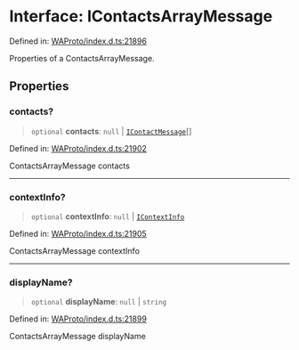 # Interface: IContactsArrayMessage

Defined in: [WAProto/index.d.ts:21896](https://github.com/Fokusdotid/bail/blob/c004679536d41fcf32da31cecf70d3991dfa31b5/WAProto/index.d.ts#L21896)

Properties of a ContactsArrayMessage.

## Properties

### contacts?

> `optional` **contacts**: `null` \| [`IContactMessage`](IContactMessage.md)[]

Defined in: [WAProto/index.d.ts:21902](https://github.com/Fokusdotid/bail/blob/c004679536d41fcf32da31cecf70d3991dfa31b5/WAProto/index.d.ts#L21902)

ContactsArrayMessage contacts

***

### contextInfo?

> `optional` **contextInfo**: `null` \| [`IContextInfo`](../../../interfaces/IContextInfo.md)

Defined in: [WAProto/index.d.ts:21905](https://github.com/Fokusdotid/bail/blob/c004679536d41fcf32da31cecf70d3991dfa31b5/WAProto/index.d.ts#L21905)

ContactsArrayMessage contextInfo

***

### displayName?

> `optional` **displayName**: `null` \| `string`

Defined in: [WAProto/index.d.ts:21899](https://github.com/Fokusdotid/bail/blob/c004679536d41fcf32da31cecf70d3991dfa31b5/WAProto/index.d.ts#L21899)

ContactsArrayMessage displayName

